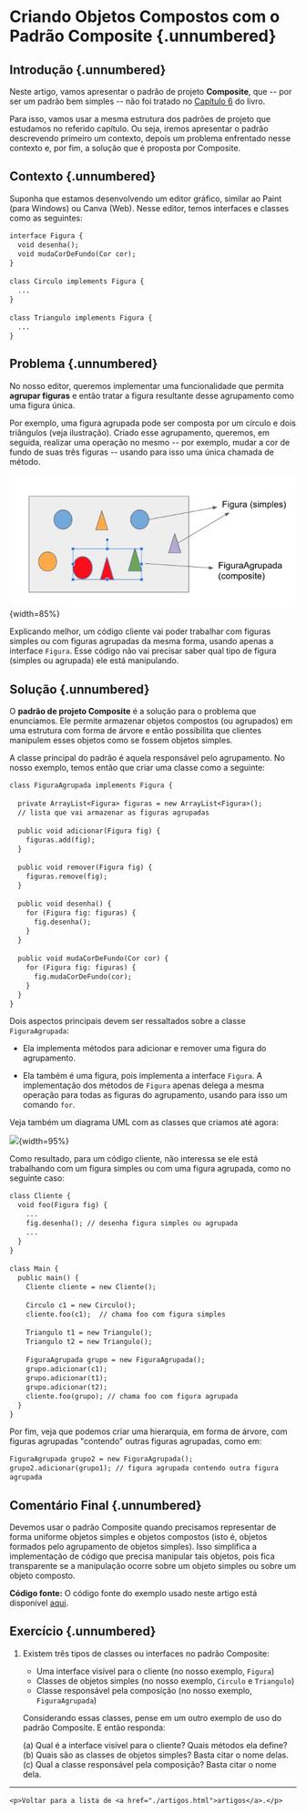 

# Criando Objetos Compostos com o Padrão Composite {.unnumbered}

## Introdução  {.unnumbered}

Neste artigo, vamos apresentar o padrão de projeto **Composite**,
que -- por ser um padrão bem simples -- não foi tratado no 
[Capítulo 6](../cap6.html) do livro.

Para isso, vamos usar a mesma estrutura dos padrões de projeto 
que estudamos no referido capítulo. Ou seja, iremos apresentar o padrão
descrevendo primeiro um contexto, depois um problema 
enfrentado nesse contexto e, por fim, a solução que é proposta 
por Composite.

## Contexto {.unnumbered}

Suponha que estamos desenvolvendo um editor gráfico, similar 
ao Paint (para Windows) ou Canva (Web). Nesse editor, temos
interfaces e classes como as seguintes:

```
interface Figura {
  void desenha();
  void mudaCorDeFundo(Cor cor);	
}

class Circulo implements Figura {
  ...	
}

class Triangulo implements Figura {
  ...
}
```

## Problema {.unnumbered}

No nosso editor, queremos implementar uma funcionalidade
que permita **agrupar figuras** e então tratar a figura
resultante desse agrupamento como uma figura única. 

Por exemplo, uma figura agrupada pode ser composta por
um círculo e dois triângulos (veja ilustração). Criado esse agrupamento, 
queremos, em seguida, realizar uma operação no mesmo -- 
por exemplo, mudar a cor de fundo de suas três figuras -- 
usando para isso uma única chamada de método.

![](./figs/composite-pattern.jpg){width=85%}

Explicando melhor, um código cliente vai poder trabalhar
com figuras simples ou com figuras agrupadas da mesma
forma, usando apenas a interface `Figura`. Esse código não vai precisar saber qual tipo de
figura (simples ou agrupada) ele está manipulando.

## Solução {.unnumbered}

O **padrão de projeto Composite** é a solução para o
problema que enunciamos. Ele permite armazenar objetos
compostos (ou agrupados) em uma estrutura com forma de
árvore e então possibilita que clientes manipulem esses 
objetos como se fossem objetos simples.

A classe principal do padrão é aquela responsável pelo
agrupamento. No nosso exemplo, temos então que criar uma
classe como a seguinte:

```
class FiguraAgrupada implements Figura {

  private ArrayList<Figura> figuras = new ArrayList<Figura>();
  // lista que vai armazenar as figuras agrupadas
  
  public void adicionar(Figura fig) {
    figuras.add(fig);
  }

  public void remover(Figura fig) {
    figuras.remove(fig);
  }

  public void desenha() {
    for (Figura fig: figuras) {
      fig.desenha();   
    }
  }

  public void mudaCorDeFundo(Cor cor) {
    for (Figura fig: figuras) {
      fig.mudaCorDeFundo(cor);   
    }
  }
}
```

Dois aspectos principais devem ser ressaltados sobre a classe ``FiguraAgrupada``:

* Ela implementa métodos para adicionar e remover uma figura do agrupamento.

* Ela também é uma figura, pois implementa a interface `Figura`. A implementação
dos métodos de `Figura` apenas delega a mesma operação para todas as figuras do
agrupamento, usando para isso um comando `for`.

Veja também um diagrama UML com as classes que criamos até agora:

![](./figs/composite-pattern-uml){width=95%}

Como resultado, para um código cliente, não interessa se ele está trabalhando com um
figura simples ou com uma figura agrupada, como no seguinte caso:

```
class Cliente {
  void foo(Figura fig) {
    ...
    fig.desenha(); // desenha figura simples ou agrupada
    ...
  }	
}

class Main {
  public main() {
    Cliente cliente = new Cliente();

    Circulo c1 = new Circulo();
    cliente.foo(c1);  // chama foo com figura simples

    Triangulo t1 = new Triangulo();
    Triangulo t2 = new Triangulo();
    
    FiguraAgrupada grupo = new FiguraAgrupada();
    grupo.adicionar(c1);
    grupo.adicionar(t1);
    grupo.adicionar(t2);
    cliente.foo(grupo); // chama foo com figura agrupada
  }	
}
```

Por fim, veja que podemos criar uma hierarquia, em forma
de árvore, com figuras agrupadas "contendo" outras figuras
agrupadas, como em:

```
FiguraAgrupada grupo2 = new FiguraAgrupada();
grupo2.adicionar(grupo1); // figura agrupada contendo outra figura agrupada
```

## Comentário Final {.unnumbered}

Devemos usar o padrão Composite quando precisamos representar
de forma uniforme objetos simples e objetos compostos (isto é,
objetos formados pelo agrupamento de objetos simples). Isso 
simplifica a implementação de código que precisa manipular 
tais objetos, pois fica transparente se a manipulação 
ocorre sobre um objeto simples ou sobre um objeto composto. 

**Código fonte:** O código fonte do exemplo usado neste 
artigo está disponível 
[aqui](https://repl.it/@mtvalente/Padrao-de-Projeto-Composite).

## Exercício {.unnumbered}

1. Existem três tipos de classes ou interfaces no padrão Composite:

   * Uma interface visível para o cliente (no nosso exemplo, `Figura`)
   * Classes de objetos simples (no nosso exemplo, `Circulo` e `Triangulo`)
   * Classe responsável pela composição (no nosso exemplo, `FiguraAgrupada`)

   Considerando essas classes, pense em um outro exemplo de uso do padrão 
   Composite. E então responda:

   (a) Qual é a interface visível para o cliente? Quais métodos ela define?
   (b) Quais são as classes de objetos simples? Basta citar o nome delas.
   (c) Qual a classe responsável pela composição? Basta citar o nome dela.


* * * 

```{=html}
<p>Voltar para a lista de <a href="./artigos.html">artigos</a>.</p>
```
